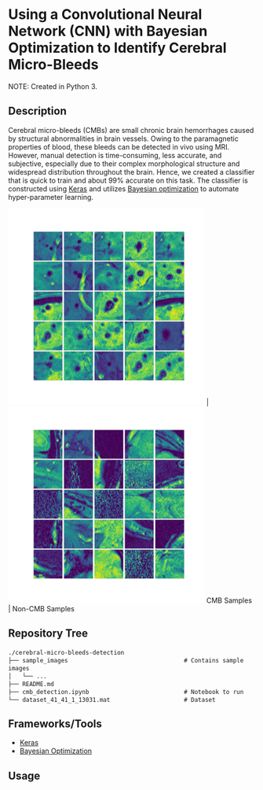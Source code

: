 # Using a Convolutional Neural Network (CNN) with Bayesian Optimization to Identify Cerebral Micro-Bleeds

NOTE: Created in Python 3.

## Description

Cerebral micro-bleeds (CMBs) are small chronic brain hemorrhages caused by structural abnormalities in brain vessels. Owing to the paramagnetic properties of blood, these bleeds can be detected in vivo using MRI. However, manual detection is time-consuming, less accurate, and subjective, especially due to their complex morphological structure and widespread distribution throughout the brain. Hence, we created a classifier that is quick to train and about 99% accurate on this task. The classifier is constructed using [Keras](https://keras.io/) and utilizes [Bayesian optimization](https://github.com/fmfn/BayesianOptimization) to automate hyper-parameter learning.

<img src="/sample_images/cmb.png" width="400"> | <img src="/sample_images/non_cmb.png" width="400">
CMB Samples | Non-CMB Samples


## Repository Tree
```
./cerebral-micro-bleeds-detection
├── sample_images                                 # Contains sample images
│   └── ...
├── README.md
├── cmb_detection.ipynb                           # Notebook to run
└── dataset_41_41_1_13031.mat                     # Dataset
```

## Frameworks/Tools

- [Keras](https://keras.io/)
- [Bayesian Optimization](https://github.com/fmfn/BayesianOptimization)

## Usage
